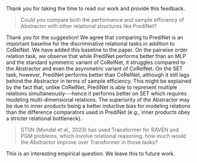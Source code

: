 Thank you for taking the time to read our work and provide this feedback.

> Could you compare both the performance and sample efficiency of Abstractor with other relational structures like PrediNet?

Thank you for the suggestion! We agree that comparing to PrediNet is an important baseline for the discriminative relational tasks in addition to CoRelNet. We have added this baseline to the paper. On the pairwise order relation task, we observe that while PrediNet performs better than an MLP and the standard symmetric variant of CoRelNet, it struggles compared to the Abstractor and even the asymmetric variant of CoRelNet. On the SET task, however, PrediNet performs better than CoRelNet, although it still lags behind the Abstractor in terms of sample efficiency. This might be explained by the fact that, unlike CoRelNet, PrediNet is able to represent multiple relations simultaneously---hence it performs better on SET which requires modeling multi-dimensional relations. The superiority of the Abstractor may be due to inner products being a better inductive bias for modeling relations than the difference comparators used in PrediNet (e.g., inner products obey a stricter relational bottleneck).

> STSN (Mondal et al., 2023) has used Transformer for RAVEN and PGM problems, which involve relational reasoning, how much would the Abstractor improve over Transformer in those tasks?

This is an interesting empirical question. We leave this to future work.